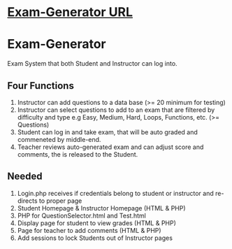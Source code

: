 # [Exam-Generator URL](https://web.njit.edu/~meu3/CS490/Exam-Generator-RC/login.html)

# Exam-Generator
Exam System that both Student and Instructor can log into.

## Four Functions
1. Instructor can add questions to a data base (>= 20 minimum for testing)
2. Instructor can select questions to add to an exam that are filtered by difficulty and type e.g Easy, Medium, Hard, Loops, Functions, etc. (>= Questions)
3. Student can log in and take exam, that will be auto graded and commeneted by middle-end. 
4. Teacher reviews auto-generated exam and can adjust score and comments, the is released to the Student.

## Needed
1. Login.php receives if credentials belong to student or instructor and re-directs to proper page
2. Student Homepage & Instructor Homepage (HTML & PHP)
3. PHP for QuestionSelector.html and Test.html
4. Display page for student to view grades (HTML & PHP)
5. Page for teacher to add comments (HTML & PHP)
6. Add sessions to lock Students out of Instructor pages
